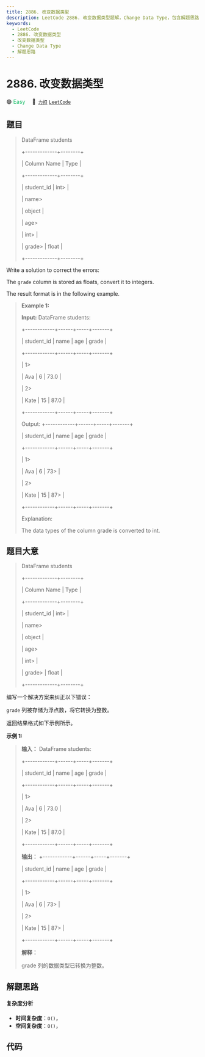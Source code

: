 ```yaml
---
title: 2886. 改变数据类型
description: LeetCode 2886. 改变数据类型题解，Change Data Type，包含解题思路、复杂度分析以及完整的 JavaScript 代码实现。
keywords:
  - LeetCode
  - 2886. 改变数据类型
  - 改变数据类型
  - Change Data Type
  - 解题思路
---
```


# 2886. 改变数据类型

🟢 <font color=#15bd66>Easy</font>&emsp; 🔗&ensp;[`力扣`](https://leetcode.cn/problems/change-data-type) [`LeetCode`](https://leetcode.com/problems/change-data-type)

## 题目


> 
> DataFrame students
> 
> +-------------+--------+
> 
> | Column Name | Type   |
> 
> +-------------+--------+
> 
> | student_id  | int> 
> |
> 
> | name> 
> > 
> | object |
> 
> | age> 
> > 
>  | int> 
> |
> 
> | grade> 
>    | float  |
> 
> +-------------+--------+
> 
> 

Write a solution to correct the errors:

The `grade` column is stored as floats, convert it to integers.

The result format is in the following example.



> 
> 
> 
> 
> 
> **Example 1:**
> 
> **Input:** DataFrame students:
> 
> +------------+------+-----+-------+
> 
> | student_id | name | age | grade |
> 
> +------------+------+-----+-------+
> 
> | 1> 
> > 
>   | Ava  | 6   | 73.0  |
> 
> | 2> 
> > 
>   | Kate | 15  | 87.0  |
> 
> +------------+------+-----+-------+
> 
> Output: +------------+------+-----+-------+
> 
> | student_id | name | age | grade |
> 
> +------------+------+-----+-------+
> 
> | 1> 
> > 
>   | Ava  | 6   | 73> 
> |
> 
> | 2> 
> > 
>   | Kate | 15  | 87> 
> |
> 
> +------------+------+-----+-------+
> 
> Explanation: 
> 
> The data types of the column grade is converted to int.


## 题目大意


> 
> DataFrame students
> 
> +-------------+--------+
> 
> | Column Name | Type   |
> 
> +-------------+--------+
> 
> | student_id  | int> 
> |
> 
> | name> 
> > 
> | object |
> 
> | age> 
> > 
>  | int> 
> |
> 
> | grade> 
>    | float  |
> 
> +-------------+--------+
> 
> 

编写一个解决方案来纠正以下错误：

 `grade` 列被存储为浮点数，将它转换为整数。

返回结果格式如下示例所示。



**示例 1:**

> 
> 
> 
> 
> 
> **输入：** DataFrame students:
> 
> +------------+------+-----+-------+
> 
> | student_id | name | age | grade |
> 
> +------------+------+-----+-------+
> 
> | 1> 
> > 
>   | Ava  | 6   | 73.0  |
> 
> | 2> 
> > 
>   | Kate | 15  | 87.0  |
> 
> +------------+------+-----+-------+
> 
> **输出：** +------------+------+-----+-------+
> 
> | student_id | name | age | grade |
> 
> +------------+------+-----+-------+
> 
> | 1> 
> > 
>   | Ava  | 6   | 73> 
> |
> 
> | 2> 
> > 
>   | Kate | 15  | 87> 
> |
> 
> +------------+------+-----+-------+
> 
> **解释：**
> 
> grade 列的数据类型已转换为整数。


## 解题思路

#### 复杂度分析

- **时间复杂度**：`O()`，
- **空间复杂度**：`O()`，

## 代码

```javascript

```